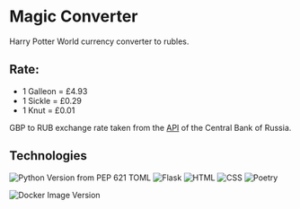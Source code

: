 # Magic Converter
Harry Potter World currency converter to rubles.

## Rate:
- 1 Galleon = £4.93
- 1 Sickle = £0.29
- 1 Knut = £0.01

GBP to RUB exchange rate taken from the [API](https://www.cbr-xml-daily.ru/daily_json.js) of the Central Bank of Russia.

## Technologies
![Python Version from PEP 621 TOML](https://img.shields.io/python/required-version-toml?tomlFilePath=https%3A%2F%2Fraw.githubusercontent.com%2Fw1ghton%2Fmagic-converter%2Frefs%2Fheads%2Fmaster%2Fpyproject.toml&style=for-the-badge&logo=python&label=Python)
![Flask](https://img.shields.io/badge/Flask-gray?style=for-the-badge&logo=flask)
![HTML](https://img.shields.io/badge/HTML-gray?style=for-the-badge&logo=html5)
![CSS](https://img.shields.io/badge/CSS-gray?logo=css3&style=for-the-badge&logoColor=1572B6)
![Poetry](https://img.shields.io/badge/Poetry-gray?style=for-the-badge&logo=poetry)

![Docker Image Version](https://img.shields.io/docker/v/w1ghton/magic-converter?style=for-the-badge&logo=docker&label=Docker)

